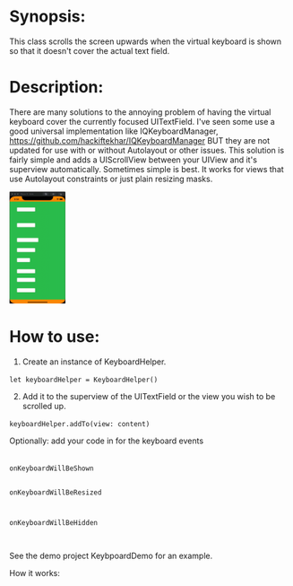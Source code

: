 # Synopsis:

This class scrolls the screen upwards when the virtual keyboard is shown so that it doesn't cover the actual text field. 

# Description:

There are many solutions to the annoying problem of having the virtual keyboard cover the currently focused UITextField. I've seen some use a good universal implementation like IQKeyboardManager, https://github.com/hackiftekhar/IQKeyboardManager 
BUT they are not updated for use with or without Autolayout or other issues. 
This solution is fairly simple and adds a UIScrollView between your UIView and it's superview automatically. Sometimes simple is best. It works for views that use Autolayout constraints or just plain resizing masks. 

<img src="KeyboardDemo.gif" width="100" height="200" />

# How to use:

1. Create an instance of KeyboardHelper. 

<code>let keyboardHelper = KeyboardHelper()</code>

2. Add it to the superview of the UITextField or the view you wish to be scrolled up.  

<code>keyboardHelper.addTo(view: content)</code>

Optionally:  add your code in for the keyboard events

<code>
onKeyboardWillBeShown

onKeyboardWillBeResized

onKeyboardWillBeHidden

</code>

See the demo project KeybpoardDemo for an example. 


How it works:


